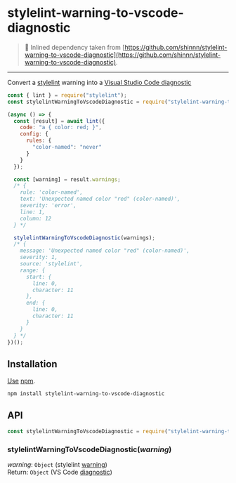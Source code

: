 # stylelint-warning-to-vscode-diagnostic

> 🚧 Inlined dependency taken from [https://github.com/shinnn/stylelint-warning-to-vscode-diagnostic](https://github.com/shinnn/stylelint-warning-to-vscode-diagnostic).

---

Convert a [stylelint](https://github.com/stylelint/stylelint) warning into a [Visual Studio Code diagnostic](https://code.visualstudio.com/Docs/extensionAPI/vscode-api#Diagnostic)

```javascript
const { lint } = require("stylelint");
const stylelintWarningToVscodeDiagnostic = require("stylelint-warning-to-vscode-diagnostic");

(async () => {
  const [result] = await lint({
    code: "a { color: red; }",
    config: {
      rules: {
        "color-named": "never"
      }
    }
  });

  const [warning] = result.warnings;
  /* {
    rule: 'color-named',
    text: 'Unexpected named color "red" (color-named)',
    severity: 'error',
    line: 1,
    column: 12
  } */

  stylelintWarningToVscodeDiagnostic(warnings);
  /* {
    message: 'Unexpected named color "red" (color-named)',
    severity: 1,
    source: 'stylelint',
    range: {
      start: {
        line: 0,
        character: 11
      },
      end: {
        line: 0,
        character: 11
      }
    }
  } */
})();
```

## Installation

[Use](https://docs.npmjs.com/cli/install) [npm](https://docs.npmjs.com/getting-started/what-is-npm).

```
npm install stylelint-warning-to-vscode-diagnostic
```

## API

```javascript
const stylelintWarningToVscodeDiagnostic = require("stylelint-warning-to-vscode-diagnostic");
```

### stylelintWarningToVscodeDiagnostic(_warning_)

_warning_: `Object` (stylelint [warning](https://github.com/stylelint/stylelint/blob/9.1.1/lib/createStylelintResult.js#L127-L131))  
Return: `Object` (VS Code [diagnostic](https://github.com/Microsoft/vscode-languageserver-node/blob/release/3.5.0/types/src/main.ts#L165-L192))
